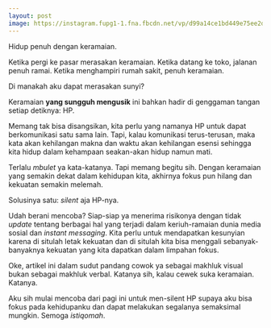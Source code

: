 ```yaml
---
layout: post
image: https://instagram.fupg1-1.fna.fbcdn.net/vp/d99a14ce1bd449e75ee2d0bff5930017/5CEB057F/t51.2885-15/e35/50560318_163512794636578_4019768821033889382_n.jpg?_nc_ht=instagram.fupg1-1.fna.fbcdn.net&_nc_cat=110
---
```


Hidup penuh dengan keramaian.

Ketika pergi ke pasar merasakan keramaian. Ketika datang ke toko, jalanan penuh ramai. Ketika menghampiri rumah sakit, penuh keramaian.

Di manakah aku dapat merasakan sunyi?

Keramaian **yang sungguh mengusik** ini bahkan hadir di genggaman tangan setiap detiknya: HP.

Memang tak bisa disangsikan, kita perlu yang namanya HP untuk dapat berkomunikasi satu sama lain. Tapi, kalau komunikasi terus-terusan, maka kata akan kehilangan makna dan waktu akan kehilangan esensi sehingga kita hidup dalam kehampaan seakan-akan hidup namun mati.

Terlalu _mbulet_ ya kata-katanya. Tapi memang begitu sih. Dengan keramaian yang semakin dekat dalam kehidupan kita, akhirnya fokus pun hilang dan kekuatan semakin melemah.

Solusinya satu: _silent_ aja HP-nya.

Udah berani mencoba? Siap-siap ya menerima risikonya dengan tidak _update_ tentang berbagai hal yang terjadi dalam keriuh-ramaian dunia media sosial dan _instant messaging_. Kita perlu untuk mendapatkan kesunyian karena di situlah letak kekuatan dan di situlah kita bisa menggali sebanyak-banyaknya kekuatan yang kita dapatkan dalam limpahan fokus.

Oke, artikel ini dalam sudut pandang cowok ya sebagai makhluk visual bukan sebagai makhluk verbal. Katanya sih, kalau cewek suka keramaian. Katanya.

Aku sih mulai mencoba dari pagi ini untuk men-silent HP supaya aku bisa fokus pada kehidupanku dan dapat melakukan segalanya semaksimal mungkin. Semoga _istiqomah_.